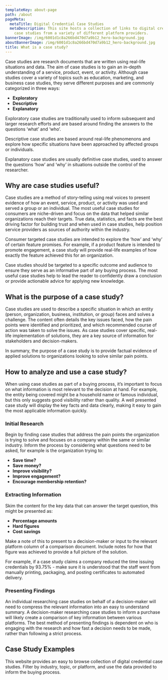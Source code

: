 ```yaml
---
templateKey: about-page
path: /about
pageMeta:
  metaTitle: Digital Credential Case Studies
  metaDescription: This site hosts a collection of links to digital credential
    case studies from a variety of different platform providers.
bannerImage: /img/6001d1c8a266bd470d7a9b12_hero-background.jpg
aboutBannerImage: /img/6001d1c8a266bd470d7a9b12_hero-background.jpg
title: What is a case study?
---
```

Case studies are research documents that are written using real-life situations and data. The aim of case studies is to gain an in-depth understanding of a service, product, event, or activity. Although case studies cover a variety of topics such as education, marketing, and business case studies, they serve different purposes and are commonly categorized in three ways:

* **Exploratory**
* **Descriptive**
* **Explanatory**

Exploratory case studies are traditionally used to inform subsequent and larger research efforts and are based around finding the answers to the questions ‘what’ and ‘who’. 

Descriptive case studies are based around real-life phenomenons and explore how specific situations have been approached by affected groups or individuals. 

Explanatory case studies are usually definitive case studies, used to answer the questions ‘how’ and ‘why’ in situations outside the control of the researcher.

## **Why are case studies useful?**

Case studies are a method of story-telling using real voices to present evidence of how an event, service, product, or activity was used and served a group or an individual. The most useful case studies for consumers are niche-driven and focus on the data that helped similar organizations reach their targets. True data, statistics, and facts are the best driving factor for building trust and when used in case studies, help position service providers as sources of authority within the industry. 

Consumer targeted case studies are intended to explore the ‘how’ and ‘why’ of certain feature promises. For example, if a product feature is intended to promote engagement, a case study will provide real-life examples of how exactly the feature achieved this for an organization.

Case studies should be targeted to a specific outcome and audience to ensure they serve as an informative part of any buying process. The most useful case studies help to lead the reader to confidently draw a conclusion or provide actionable advice for applying new knowledge.

## **What is the purpose of a case study?**

Case studies are used to describe a specific situation in which an entity (person, organization, business, institution, or group) faces and solves a challenge. The content often details the key issues faced, how the pain points were identified and prioritized, and which recommended course of action was taken to solve the issues. As case studies cover specific, real-life implementation of solutions, they are a key source of information for stakeholders and decision-makers.

In summary, the purpose of a case study is to provide factual evidence of applied solutions to organizations looking to solve similar pain points.

## **How to analyze and use a case study?**

When using case studies as part of a buying process, it’s important to focus on what information is most relevant to the decision at hand. For example, the entity being covered might be a household name or famous individual, but this only suggests good visibility rather than quality. A well presented case study will display the key facts and data clearly, making it easy to gain the most applicable information quickly.

### **Initial Research**

Begin by finding case studies that address the pain points the organization is trying to solve and focuses on a company within the same or similar industry. Inform the process by considering what questions need to be asked, for example is the organization trying to:

* **Save time?**
* **Save money?**
* **Improve visibility?**
* **Improve engagement?**
* **Encourage membership retention?**

### **Extracting Information**

Skim the content for the key data that can answer the target question, this might be presented as:

* **Percentage amounts**
* **Hard figures**
* **Cost savings**

Make a note of this to present to a decision-maker or input to the relevant platform column of a comparison document. Include notes for how that figure was achieved to provide a full picture of the solution. 

For example, if a case study claims a company reduced the time issuing credentials by 93.75% - make sure it is understood that the staff went from manually printing, packaging, and posting certificates to automated delivery.

### **Presenting Findings**

An individual researching case studies on behalf of a decision-maker will need to compress the relevant information into an easy to understand summary. A decision-maker researching case studies to inform a purchase will likely create a comparison of key information between various platforms. The best method of presenting findings is dependent on who is engaging with the research and how fast a decision needs to be made, rather than following a strict process. 

## **Case Study Examples**

This website provides an easy to browse collection of digital credential case studies. Filter by industry, topic, or platform, and use the data provided to inform the buying process.